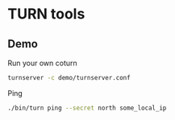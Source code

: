 TURN tools
==========

Demo
----

Run your own coturn

```bash
turnserver -c demo/turnserver.conf
```

Ping

```bash
./bin/turn ping --secret north some_local_ip
```
